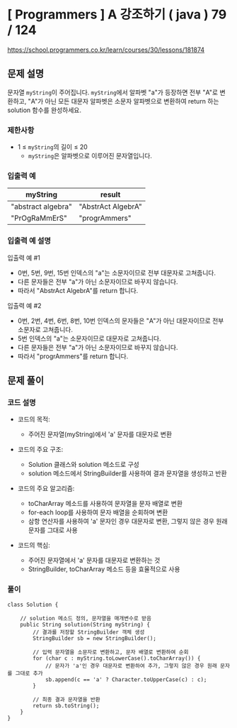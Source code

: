 # [ Programmers ] A 강조하기 ( java ) 79 / 124
https://school.programmers.co.kr/learn/courses/30/lessons/181874

## 문제 설명

문자열 `myString`이 주어집니다. `myString`에서 알파벳 "a"가 등장하면 전부 "A"로 변환하고, "A"가 아닌 모든 대문자 알파벳은 소문자 알파벳으로 변환하여 return 하는 solution 함수를 완성하세요.


### 제한사항

- 1 ≤ `myString`의 길이 ≤ 20
    - `myString`은 알파벳으로 이루어진 문자열입니다.


### 입출력 예

|myString|result|
|---|---|
|"abstract algebra"|"AbstrAct AlgebrA"|
|"PrOgRaMmErS"|"progrAmmers"|

### 입출력 예 설명

입출력 예 #1

- 0번, 5번, 9번, 15번 인덱스의 "a"는 소문자이므로 전부 대문자로 고쳐줍니다.
- 다른 문자들은 전부 "a"가 아닌 소문자이므로 바꾸지 않습니다.
- 따라서 "AbstrAct AlgebrA"를 return 합니다.

입출력 예 #2

- 0번, 2번, 4번, 6번, 8번, 10번 인덱스의 문자들은 "A"가 아닌 대문자이므로 전부 소문자로 고쳐줍니다.
- 5번 인덱스의 "a"는 소문자이므로 대문자로 고쳐줍니다.
- 다른 문자들은 전부 "a"가 아닌 소문자이므로 바꾸지 않습니다.
- 따라서 "progrAmmers"를 return 합니다.


## 문제 풀이
### 코드 설명
- 코드의 목적:
    
    - 주어진 문자열(myString)에서 'a' 문자를 대문자로 변환
- 코드의 주요 구조:
    
    - Solution 클래스와 solution 메소드로 구성
    - solution 메소드에서 StringBuilder를 사용하여 결과 문자열을 생성하고 반환
- 코드의 주요 알고리즘:
    
    - toCharArray 메소드를 사용하여 문자열을 문자 배열로 변환
    - for-each loop를 사용하여 문자 배열을 순회하며 변환
    - 삼항 연산자를 사용하여 'a' 문자인 경우 대문자로 변환, 그렇지 않은 경우 원래 문자를 그대로 사용
- 코드의 핵심:
    
    - 주어진 문자열에서 'a' 문자를 대문자로 변환하는 것
    - StringBuilder, toCharArray 메소드 등을 효율적으로 사용

### 풀이
```
class Solution {

    // solution 메소드 정의, 문자열을 매개변수로 받음
    public String solution(String myString) {
        // 결과를 저장할 StringBuilder 객체 생성
        StringBuilder sb = new StringBuilder();

        // 입력 문자열을 소문자로 변환하고, 문자 배열로 변환하여 순회
        for (char c : myString.toLowerCase().toCharArray()) {
            // 문자가 'a'인 경우 대문자로 변환하여 추가, 그렇지 않은 경우 원래 문자를 그대로 추가
            sb.append(c == 'a' ? Character.toUpperCase(c) : c);
        }

        // 최종 결과 문자열을 반환
        return sb.toString();
    }
}
```

